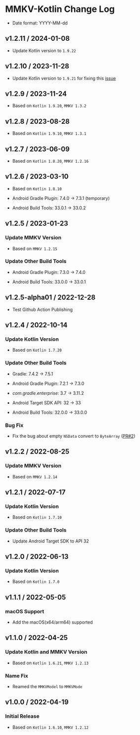 # MMKV-Kotlin Change Log

- Date format: YYYY-MM-dd

## v1.2.11 / 2024-01-08

* Update Kotlin version to `1.9.22`

## v1.2.10 / 2023-11-28

* Update Kotlin version to `1.9.21` for fixing this [issue](https://youtrack.jetbrains.com/issue/KT-62515)

## v1.2.9 / 2023-11-24

* Based on `Kotlin 1.9.20`, `MMKV 1.3.2`

## v1.2.8 / 2023-08-28

* Based on `Kotlin 1.9.10`, `MMKV 1.3.1`

## v1.2.7 / 2023-06-09

* Based on `Kotlin 1.8.20`, `MMKV 1.2.16`

## v1.2.6 / 2023-03-10

* Based on `Kotlin 1.8.10`

* Android Gradle Plugin: 7.4.0 -> 7.3.1 (temporary)
* Android Build Tools: 33.0.1 -> 33.0.2

## v1.2.5 / 2023-01-23

### Update MMKV Version

* Based on `MMKV 1.2.15`

### Update Other Build Tools

* Android Gradle Plugin: 7.3.0 -> 7.4.0

* Android Build Tools: 33.0.0 -> 33.0.1

## v1.2.5-alpha01 / 2022-12-28

* Test Github Action Publishing

## v1.2.4 / 2022-10-14

### Update Kotlin Version

* Based on `Kotlin 1.7.20`

### Update Other Build Tools

* Gradle: 7.4.2 -> 7.5.1

* Android Gradle Plugin: 7.2.1 -> 7.3.0

* *com.gradle.enterprise*: 3.7 -> 3.11.2

* Android Target SDK API: 32 -> 33

* Android Build Tools: 32.0.0 -> 33.0.0

### Bug Fix

* Fix the bug about empty `NSData` convert to `ByteArray` ([PR#2](https://github.com/ctripcorp/mmkv-kotlin/pull/2))

## v1.2.2 / 2022-08-25

### Update MMKV Version

* Based on `MMKV 1.2.14`

## v1.2.1 / 2022-07-17

### Update Kotlin Version

* Based on `Kotlin 1.7.10`

### Update Other Build Tools

* Update Android Target SDK to API 32

## v1.2.0 / 2022-06-13

### Update Kotlin Version

* Based on `Kotlin 1.7.0`

## v1.1.1 / 2022-05-05

### macOS Support

* Add the macOS(x64/arm64) supported

## v1.1.0 / 2022-04-25

### Update Kotlin and MMKV Version

* Based on `Kotlin 1.6.21`, `MMKV 1.2.13`

### Name Fix

* Reamed the `MMKVModel` to `MMKVMode`

## v1.0.0 / 2022-04-19

### Initial Release

* Based on `Kotlin 1.6.10`, `MMKV 1.2.12`